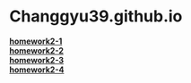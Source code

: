 # Changgyu39.github.io

[**homework2-1**](https://Changgyu39.github.io/homework2-1.html.html)
<br>
[**homework2-2**](https://Changgyu39.github.io/homework2-2.html)
<br>
[**homework2-3**](https://Changgyu39.github.io/homework2-3.html)
<br>
[**homework2-4**](https://Changgyu39.github.io/homework2-4.html)

